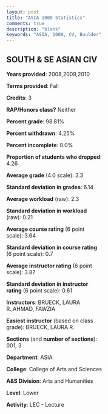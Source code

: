 ```yaml
---
layout: post
title: "ASIA 1000 Statistics"
comments: true
description: "blank"
keywords: "ASIA, 1000, CU, Boulder"
--- 
```

<head>
<script src="https://ajax.googleapis.com/ajax/libs/jquery/2.1.3/jquery.min.js"></script>
<script src="https://dl.dropboxusercontent.com/s/pc42nxpaw1ea4o9/highcharts.js?dl=0"></script>
<!-- <script src="../assets/js/highcharts.js"></script> -->
<style type="text/css">@font-face {
	font-family: "Bebas Neue";
	src: url(https://www.filehosting.org/file/details/544349/BebasNeue%20Regular.otf) format("opentype");
	}
	h1.Bebas { 
		font-family: "Bebas Neue", Verdana, Tahoma;
	}
</style>
</head>
<body>
	<div id="container" style="float: right; width: 45%; height: 88%; margin-left: 2.5%; margin-right: 2.5%;"></div>
	<script language="JavaScript">
		$(document).ready(function() {
		var chart = {type: 'column'};
		var title = {text: 'Grade Distribution'};
		var xAxis = {categories: ['A','B','C','D','F'],crosshair: true};
		var yAxis = {min: 0,title: {text: 'Percentage'}};
		var tooltip = {headerFormat: '<center><b><span style="font-size:20px">{point.key}</span></b></center>',
		               pointFormat: '<td style="padding:0"><b>{point.y:.1f}%</b></td>',
		               footerFormat: '</table>',shared: true,useHTML: true};
		var plotOptions = {column: {pointPadding: 0.0,borderWidth: 0}};  
		var credits = {enabled: false};var series= [{name: 'Percent',data: [52.81,36.52,6.74,0.56,3.37,]}];
		var json = {};
		json.chart = chart;
		json.title = title;
		json.tooltip = tooltip;
		json.xAxis = xAxis;
		json.yAxis = yAxis;  
		json.series = series;
		json.plotOptions = plotOptions;  
		json.credits = credits;
		$('#container').highcharts(json);
	});
	</script>
</body>
			   
## SOUTH & SE ASIAN CIV

**Years provided**: 2008,2009,2010

**Terms provided**: Fall

**Credits**: 3

**RAP/Honors class?** Neither

**Percent grade**: 98.81%

**Percent withdrawn**: 4.25%

**Percent incomplete**: 0.0%

**Proportion of students who dropped**: 4.26

**Average grade** (4.0 scale): 3.3

**Standard deviation in grades**: 6.14

**Average workload** (raw): 2.3

**Standard deviation in workload** (raw): 0.21

**Average course rating** (6 point scale): 3.64

**Standard deviation in course rating** (6 point scale): 0.7

**Average instructor rating** (6 point scale): 3.87

**Standard deviation in instructor rating** (6 point scale): 0.61

**Instructors**: BRUECK, LAURA R.,AHMAD, FAWZIA

**Easiest instructor** (based on class grade): BRUECK, LAURA R.

**Sections** (and **number of sections**): 001, 3

**Department**: ASIA

**College**: College of Arts and Sciences

**A&S Division**: Arts and Humanities

**Level**: Lower

**Activity**: LEC - Lecture
